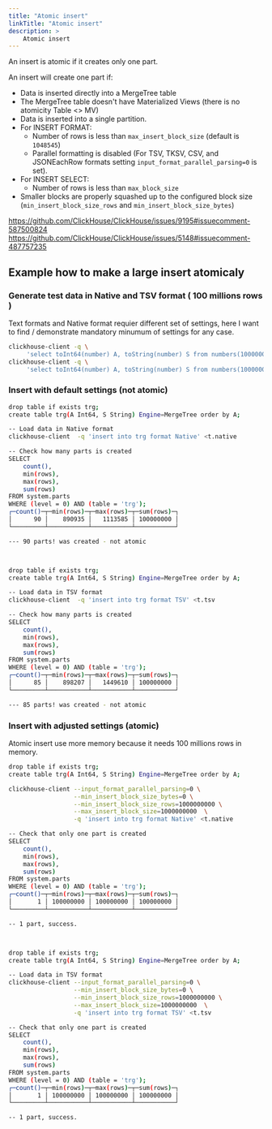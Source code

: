 ```yaml
---
title: "Atomic insert"
linkTitle: "Atomic insert"
description: >
    Atomic insert
---
```

An insert is atomic if it creates only one part.

An insert will create one part if:

* Data is inserted directly into a MergeTree table
* The MergeTree table doesn't have Materialized Views (there is no atomicity Table <> MV)
* Data is inserted into a single partition.
* For INSERT FORMAT:
    * Number of rows is less than `max_insert_block_size` (default is `1048545`) 
    * Parallel formatting is disabled (For TSV, TKSV, CSV, and JSONEachRow formats setting `input_format_parallel_parsing=0` is set).
* For INSERT SELECT:
    * Number of rows is less than `max_block_size`
* Smaller blocks are properly squashed up to the configured block size (`min_insert_block_size_rows` and `min_insert_block_size_bytes`)

https://github.com/ClickHouse/ClickHouse/issues/9195#issuecomment-587500824
https://github.com/ClickHouse/ClickHouse/issues/5148#issuecomment-487757235

## Example how to make a large insert atomicaly

### Generate test data in Native and TSV format ( 100 millions rows )

Text formats and Native format requier different set of settings, here I want to find / demonstrate mandatory minumum of settings for any case.

```bash
clickhouse-client -q \
     'select toInt64(number) A, toString(number) S from numbers(100000000) format Native' > t.native
clickhouse-client -q \
     'select toInt64(number) A, toString(number) S from numbers(100000000) format TSV' > t.tsv
```

### Insert with default settings (not atomic)

```bash
drop table if exists trg;
create table trg(A Int64, S String) Engine=MergeTree order by A;

-- Load data in Native format
clickhouse-client  -q 'insert into trg format Native' <t.native

-- Check how many parts is created
SELECT 
    count(),
    min(rows),
    max(rows),
    sum(rows)
FROM system.parts
WHERE (level = 0) AND (table = 'trg');
┌─count()─┬─min(rows)─┬─max(rows)─┬─sum(rows)─┐
│      90 │    890935 │   1113585 │ 100000000 │
└─────────┴───────────┴───────────┴───────────┘

--- 90 parts! was created - not atomic



drop table if exists trg;
create table trg(A Int64, S String) Engine=MergeTree order by A;

-- Load data in TSV format
clickhouse-client  -q 'insert into trg format TSV' <t.tsv

-- Check how many parts is created
SELECT 
    count(),
    min(rows),
    max(rows),
    sum(rows)
FROM system.parts
WHERE (level = 0) AND (table = 'trg');
┌─count()─┬─min(rows)─┬─max(rows)─┬─sum(rows)─┐
│      85 │    898207 │   1449610 │ 100000000 │
└─────────┴───────────┴───────────┴───────────┘

--- 85 parts! was created - not atomic
```

### Insert with adjusted settings (atomic)

Atomic insert use more memory because it needs 100 millions rows in memory.

```bash
drop table if exists trg;
create table trg(A Int64, S String) Engine=MergeTree order by A;

clickhouse-client --input_format_parallel_parsing=0 \
                  --min_insert_block_size_bytes=0 \
                  --min_insert_block_size_rows=1000000000 \
                  --max_insert_block_size=1000000000  \
                  -q 'insert into trg format Native' <t.native

-- Check that only one part is created
SELECT
    count(),
    min(rows),
    max(rows),
    sum(rows)
FROM system.parts
WHERE (level = 0) AND (table = 'trg');
┌─count()─┬─min(rows)─┬─max(rows)─┬─sum(rows)─┐
│       1 │ 100000000 │ 100000000 │ 100000000 │
└─────────┴───────────┴───────────┴───────────┘

-- 1 part, success.



drop table if exists trg;
create table trg(A Int64, S String) Engine=MergeTree order by A;

-- Load data in TSV format
clickhouse-client --input_format_parallel_parsing=0 \
                  --min_insert_block_size_bytes=0 \
                  --min_insert_block_size_rows=1000000000 \
                  --max_insert_block_size=1000000000  \
                  -q 'insert into trg format TSV' <t.tsv

-- Check that only one part is created
SELECT 
    count(),
    min(rows),
    max(rows),
    sum(rows)
FROM system.parts
WHERE (level = 0) AND (table = 'trg');
┌─count()─┬─min(rows)─┬─max(rows)─┬─sum(rows)─┐
│       1 │ 100000000 │ 100000000 │ 100000000 │
└─────────┴───────────┴───────────┴───────────┘

-- 1 part, success.
```
